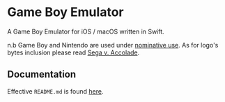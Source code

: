 # Game Boy Emulator

A Game Boy Emulator for iOS / macOS written in Swift.

n.b Game Boy and Nintendo are used under [nominative use](https://en.wikipedia.org/wiki/Nominative_use). As for logo's bytes inclusion please read [Sega v. Accolade](https://en.wikipedia.org/wiki/Sega_v._Accolade).

## Documentation

Effective `README.md` is found [here](./Game%20Boy%20Emulator.swiftpm/Resources/README.md).
